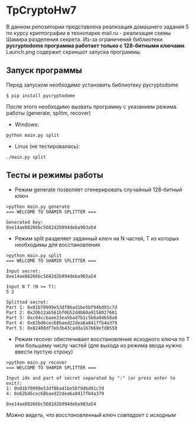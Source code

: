 # TpCryptoHw7
В данном репозитории представлена реализация домашнего задания 5 по курсу криптографии в технопарке mail.ru - реализация схемы Шамира разделения секрета. Из-за ограничений библиотеки **pycryptodome программа работает только с 128-битными ключами**. Launch.png содержит скриншот запуска программы.
## Запуск программы
Перед запуском необходимо установить библиотеку pycryptodome
```
$ pip install pycryptodome
```
После этого необходимо вызвать программу с указанием режима работы (generate, splitm, recover)
- Windows:
```
python main.py split
```
- Linux (не тестировалась):
```
./main.py split
```
## Тесты и режимы работы
- Режим generate позволяет сгенерировать случайный 128-битный ключ
```
>python main.py generate
=== WELCOME TO SHAMIR SPLITTER ===

Generated key:
0xe14ae88266bc5682d2b994deba903a54
```
- Режим split разделяет заданный ключ на N частей, T из которых необходимы для восстановления
```
>python main.py split
=== WELCOME TO SHAMIR SPLITTER ===

Input secret:
0xe14ae88266bc5682d2b994deba903a54

Input N T (N >= T):
5 2

Splitted secret:
Part 1: 0x01b70999e53df86ad1be5bf94bd91c7d
Part 2: 0x20b12ab561bf0b52d4b60a9158027681
Part 3: 0xc04ccbaee23ea5bad7b1c5b6a94b50a8
Part 4: 0x62bd6cec68baed22dea6a8417fb4a379
Part 5: 0x82408df7eb3b43cadda167668efd8550
```
- Режим recover обеспечивает восстановление исходного ключа по T или большему числу частей (для выхода из режима ввода нужно ввести пустую строку)
```
>python main.py recover
=== WELCOME TO SHAMIR SPLITTER ===

Input idx and part of secret separated by ":" (or press enter to exit):
1: 0x01b70999e53df86ad1be5bf94bd91c7d
4: 0x62bd6cec68baed22dea6a8417fb4a379

0xe14ae88266bc5682d2b994deba903a54
```
*Можно видеть, что восстановленный ключ совпадает с исходным* 